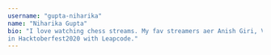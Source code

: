 ```yaml
---
username: "gupta-niharika"
name: "Niharika Gupta"
bio: "I love watching chess streams. My fav streamers aer Anish Giri, Vidit Gujrathi and Samay Raina. I learned chess over the lockdown and I'm really excited to take part
in Hacktoberfest2020 with Leapcode."
---
```

